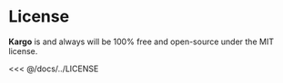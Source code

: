 # License

**Kargo** is and always will be 100% free and open-source under the MIT license.

<<< @/docs/../LICENSE
